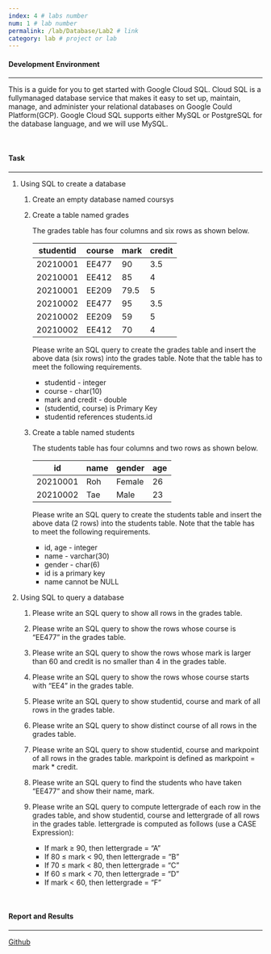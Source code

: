 ```yaml
---
index: 4 # labs number
num: 1 # lab number
permalink: /lab/Database/Lab2 # link
category: lab # project or lab
---
```


#### **Development Environment**

---

This is a guide for you to get started with Google Cloud SQL. Cloud SQL is a fullymanaged database service that makes it easy to set up, maintain, manage, and administer your relational databases on Google Could Platform(GCP). Google Cloud SQL supports either MySQL or PostgreSQL for the database language, and we will use MySQL.

<br>

#### **Task**

---

1. Using SQL to create a database

   1. Create an empty database named coursys

   2. Create a table named grades

      The grades table has four columns and six rows as shown below.

      | studentid | course | mark | credit |
      | --------- | ------ | ---- | ------ |
      | 20210001  | EE477  | 90   | 3.5    |
      | 20210001  | EE412  | 85   | 4      |
      | 20210001  | EE209  | 79.5 | 5      |
      | 20210002  | EE477  | 95   | 3.5    |
      | 20210002  | EE209  | 59   | 5      |
      | 20210002  | EE412  | 70   | 4      |

      Please write an SQL query to create the grades table and insert the above data
      (six rows) into the grades table. Note that the table has to meet the following
      requirements.

      - studentid - integer
      - course - char(10)
      - mark and credit - double
      - (studentid, course) is Primary Key
      - studentid references students.id

   3. Create a table named students

      The students table has four columns and two rows as shown below.

      | id       | name | gender | age |
      | -------- | ---- | ------ | --- |
      | 20210001 | Roh  | Female | 26  |
      | 20210002 | Tae  | Male   | 23  |

      Please write an SQL query to create the students table and insert the above data
      (2 rows) into the students table. Note that the table has to meet the following
      requirements.

      - id, age - integer
      - name - varchar(30)
      - gender - char(6)
      - id is a primary key
      - name cannot be NULL

2. Using SQL to query a database

   1. Please write an SQL query to show all rows in the grades table.

   2. Please write an SQL query to show the rows whose course is “EE477” in the grades
      table.

   3. Please write an SQL query to show the rows whose mark is larger than 60 and credit
      is no smaller than 4 in the grades table.

   4. Please write an SQL query to show the rows whose course starts with “EE4” in the
      grades table.

   5. Please write an SQL query to show studentid, course and mark of all rows in the
      grades table.

   6. Please write an SQL query to show distinct course of all rows in the grades table.

   7. Please write an SQL query to show studentid, course and markpoint of all rows in
      the grades table. markpoint is defined as markpoint = mark \* credit.

   8. Please write an SQL query to find the students who have taken “EE477” and show
      their name, mark.

   9. Please write an SQL query to compute lettergrade of each row in the grades table,
      and show studentid, course and lettergrade of all rows in the grades table. lettergrade is computed as follows (use a CASE Expression):

      - If mark ≥ 90, then lettergrade = “A”
      - If 80 ≤ mark < 90, then lettergrade = “B”
      - If 70 ≤ mark < 80, then lettergrade = “C”
      - If 60 ≤ mark < 70, then lettergrade = “D”
      - If mark < 60, then lettergrade = “F”

<br>

#### **Report and Results**

---

[Github](https://github.com/Heejinee3/Database/tree/master/Lab2)
